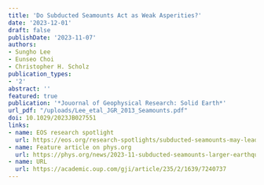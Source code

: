 ```yaml
---
title: 'Do Subducted Seamounts Act as Weak Asperities?'
date: '2023-12-01'
draft: false
publishDate: '2023-11-07'
authors:
- Sungho Lee
- Eunseo Choi
- Christopher H. Scholz
publication_types:
- '2'
abstract: ''
featured: true
publication: '*Jouornal of Geophysical Research: Solid Earth*'
url_pdf: "/uploads/Lee_etal_JGR_2013_Seamounts.pdf"
doi: 10.1029/2023JB027551
links:
- name: EOS research spotlight
  url: https://eos.org/research-spotlights/subducted-seamounts-may-lead-to-larger-earthquakes
- name: Feature article on phys.org
  url: https://phys.org/news/2023-11-subducted-seamounts-larger-earthquakes.html
- name: URL
  url: https://academic.oup.com/gji/article/235/2/1639/7240737
---
```


